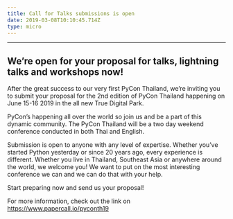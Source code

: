 ```yaml
---
title: Call for Talks submissions is open
date: 2019-03-08T10:10:45.714Z
type: micro
---
```

---
We’re open for your proposal for talks, lightning talks and workshops now!
---
After the great success to our very first PyCon Thailand, we’re inviting you to submit your proposal for the 2nd edition of PyCon Thailand happening on June 15-16 2019 in the all new True Digital Park. 

PyCon’s happening all over the world so join us and be a part of this dynamic community. The PyCon Thailand will be a two day weekend conference conducted in both Thai and English.

Submission is open to anyone with any level of expertise. Whether you’ve started Python yesterday or since 20 years ago, every experience is different. Whether you live in Thailand, Southeast Asia or anywhere around the world, we welcome you! We want to put on the most interesting conference we can and we can do that with your help.

Start preparing now and send us your proposal! 

For more information, check out the link on 
https://www.papercall.io/pyconth19

